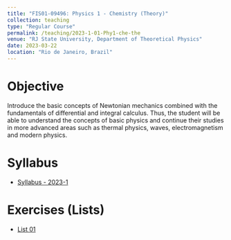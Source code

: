 ```yaml
---
title: "FIS01-09496: Physics 1 - Chemistry (Theory)"
collection: teaching
type: "Regular Course"
permalink: /teaching/2023-1-01-Phy1-che-the
venue: "RJ State University, Department of Theoretical Physics"
date: 2023-03-22
location: "Rio de Janeiro, Brazil"
---
```


Objective
======

Introduce the basic concepts of Newtonian mechanics combined with the fundamentals of differential and integral calculus. Thus, the student will be able to understand the concepts of basic physics and continue their studies in more advanced areas such as thermal physics, waves, electromagnetism and modern physics.

Syllabus
======

* [Syllabus - 2023-1](https://aranharafael.github.io/files/QuiFis1/Syllabus_2023_1.pdf)

Exercises (Lists)
======

* [List 01](https://aranharafael.github.io/files/QuiFis1/Lista01.pdf)
